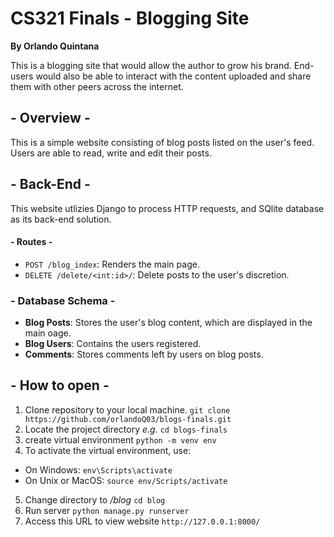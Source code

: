 # CS321 Finals - Blogging Site
**By Orlando Quintana**

This is a blogging site that would allow the author to grow his brand. End-users would also be able to interact with the content uploaded and share them with other peers across the internet.

## - Overview -
This is a simple website consisting of blog posts listed on the user's feed. Users are able to read, write and edit their posts.

## - Back-End -
This website utlizies Django to process HTTP requests, and SQlite database as its back-end solution.

#### - Routes -
* `POST /blog_index`: Renders the main page.
* `DELETE /delete/<int:id>/`: Delete posts to the user's discretion.

### - Database Schema -
- **Blog Posts**: Stores the user's blog content, which are displayed in the main oage.
- **Blog Users**: Contains the users registered.
- **Comments**: Stores comments left by users on blog posts.

## - How to open -
1. Clone repository to your local machine.
   `git clone https://github.com/orlandoQ03/blogs-finals.git`
2. Locate the project directory
   _e.g._ `cd blogs-finals`
3. create virtual environment
   `python -m venv env`
4. To activate the virtual environment, use:
* On Windows:
  `env\Scripts\activate`
* On Unix or MacOS:
  `source env/Scripts/activate`
5. Change directory to _/blog_
  `cd blog`
6. Run server
  `python manage.py runserver`
7. Access this URL to view website
  `http://127.0.0.1:8000/`
